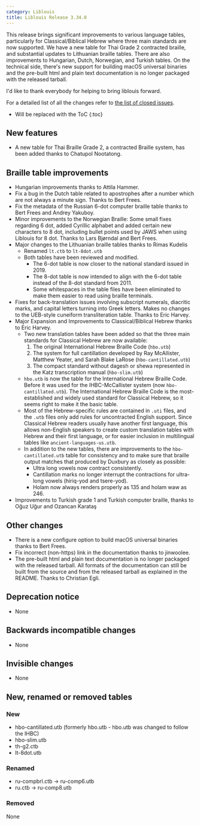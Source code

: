 ```yaml
---
category: Liblouis
title: Liblouis Release 3.34.0
---
```


This release brings significant improvements to various language tables, particularly for Classical/Biblical Hebrew where three main standards are now supported. We have a new table for Thai Grade 2 contracted braille, and substantial updates to Lithuanian braille tables. There are also improvements to Hungarian, Dutch, Norwegian, and Turkish tables. On the technical side, there\'s new support for building macOS universal binaries and the pre-built html and plain text documentation is no longer packaged with the released tarball.

I\'d like to thank everybody for helping to bring liblouis forward.

For a detailed list of all the changes refer to [the list of closed issues](https://github.com/liblouis/liblouis/milestone/44?closed=1).

* Will be replaced with the ToC
{:toc}


## New features

-   A new table for Thai Braille Grade 2, a contracted Braille system, has been added thanks to Chatupol Nootatong.

## Braille table improvements

-   Hungarian improvements thanks to Attila Hammer.
-   Fix a bug in the Dutch table related to apostrophes after a number which are not always a minute sign. Thanks to Bert Frees.
-   Fix the metadata of the Russian 6-dot computer braille table thanks to Bert Frees and Andrey Yakuboy.
-   Minor improvements to the Norwegian Braille: Some small fixes regarding 6 dot, added Cyrillic alphabet and added certain new characters to 8 dot, including bullet points used by JAWS when using Liblouis for 8 dot. Thanks to Lars Bjørndal and Bert Frees.
-   Major changes to the Lithuanian braille tables thanks to Rimas Kudelis
    -   Renamed `lt.ctb` to `lt-8dot.utb`
    -   Both tables have been reviewed and modified.
        -   The 6-dot table is now closer to the national standard issued in 2019.
        -   The 8-dot table is now intended to align with the 6-dot table instead of the 8-dot standard from 2011.
        -   Some whitespaces in the table files have been eliminated to make them easier to read using braille terminals.
-   Fixes for back-translation issues involving subscript numerals, diacritic marks, and capital letters turning into Greek letters. Makes no changes to the UEB-style cuneiform transliteration table. Thanks to Eric Harvey.
-   Major Expansion and Improvements to Classical/Biblical Hebrew thanks to Eric Harvey.
    -   Two new translation tables have been added so that the three main standards for Classical Hebrew are now available:
        1.  The original International Hebrew Braille Code (`hbo.utb`)
        2.  The system for full cantillation developed by Ray McAllister, Matthew Yeater, and Sarah Blake LaRose (`hbo-cantillated.utb`)
        3.  The compact standard without dagesh or shewa represented in the Katz transcription manual (`hbo-slim.utb`)
    -   `hbo.utb` is now the table for the International Hebrew Braille Code. Before it was used for the IHBC-McCallister system (now `hbo-cantillated.utb`). The International Hebrew Braille Code is the most-established and widely used standard for Classical Hebrew, so it seems right to make it the basic table.
    -   Most of the Hebrew-specific rules are contained in `.uti` files, and the `.utb` files only add rules for uncontracted English support. Since Classical Hebrew readers usually have another first language, this allows non-English speakers to create custom translation tables with Hebrew and their first language, or for easier inclusion in multilingual tables like `ancient-languages-us.utb`.
    -   In addition to the new tables, there are improvements to the `hbo-cantillated.utb` table for consistency and to make sure that braille output matches that produced by Duxbury as closely as possible:
        -   Ultra long vowels now contract consistently.
        -   Cantillation marks no longer interrupt the contractions for ultra-long vowels (hiriq-yod and tsere-yod).
        -   Holam now always renders properly as 135 and holam waw as 246.
-   Improvements to Turkish grade 1 and Turkish computer braille, thanks to Oğuz Uğur and Ozancan Karataş

## Other changes

-   There is a new configure option to build macOS universal binaries thanks to Bert Frees.
-   Fix incorrect (non-https) link in the documentation thanks to jinwoolee.
-   The pre-built html and plain text documentation is no longer packaged with the released tarball. All formats of the documentation can still be built from the source and from the released tarball as explained in the README. Thanks to Christian Egli.

## Deprecation notice

-   None

## Backwards incompatible changes

-   None

## Invisible changes

-   None

## New, renamed or removed tables

### New

-   hbo-cantillated.utb (formerly hbo.utb - hbo.utb was changed to follow the IHBC)
-   hbo-slim.utb
-   th-g2.ctb
-   lt-8dot.utb

### Renamed

-   ru-compbrl.ctb -\> ru-comp6.utb
-   ru.ctb -\> ru-comp8.utb

### Removed

None
